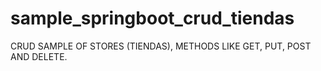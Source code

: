 # sample_springboot_crud_tiendas
CRUD SAMPLE OF STORES (TIENDAS), METHODS LIKE GET, PUT, POST AND DELETE.
